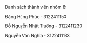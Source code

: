 Danh sách thành viên nhóm 8:

Đặng Hùng Phúc - 3122411153

Đỗ Nguyễn Nhật Trường - 3122411230

Nguyễn Văn Nghĩa - 3122411133
